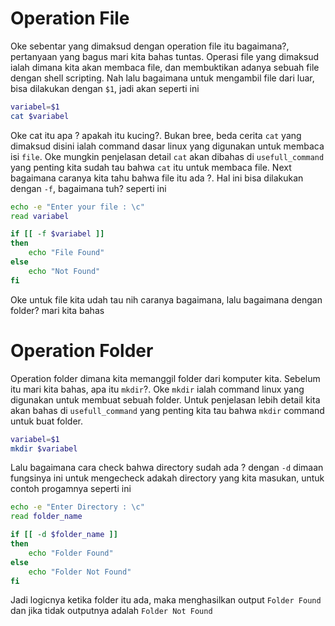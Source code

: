 # Operation File
Oke sebentar yang dimaksud dengan operation file itu bagaimana?, pertanyaan yang bagus mari kita bahas tuntas. Operasi file yang dimaksud ialah dimana kita akan membaca file, dan membuktikan adanya sebuah file dengan shell scripting. Nah lalu bagaimana untuk mengambil file dari luar, bisa dilakukan dengan `$1`, jadi akan seperti ini

```bash
variabel=$1
cat $variabel
```
Oke cat itu apa ? apakah itu kucing?. Bukan bree, beda cerita `cat` yang dimaksud disini ialah command dasar linux yang digunakan untuk membaca isi `file`. Oke mungkin penjelasan detail `cat` akan dibahas di `usefull_command` yang penting kita sudah tau bahwa `cat` itu untuk membaca file. Next bagaimana caranya kita tahu bahwa file itu ada ?. Hal ini bisa dilakukan dengan `-f`, bagaimana tuh? seperti ini

```bash
echo -e "Enter your file : \c"
read variabel

if [[ -f $variabel ]]
then
    echo "File Found"
else
    echo "Not Found"
fi
```
Oke untuk file kita udah tau nih caranya bagaimana, lalu bagaimana dengan folder? mari kita bahas

# Operation Folder
Operation folder dimana kita memanggil folder dari komputer kita. Sebelum itu mari kita bahas, apa itu `mkdir`?. Oke `mkdir` ialah command linux yang digunakan untuk membuat sebuah folder. Untuk penjelasan lebih detail kita akan bahas di `usefull_command` yang penting kita tau bahwa `mkdir` command untuk buat folder.

```bash
variabel=$1
mkdir $variabel
```

Lalu bagaimana cara check bahwa directory sudah ada ? dengan `-d` dimaan fungsinya ini untuk mengecheck adakah directory yang kita masukan, untuk contoh progamnya seperti ini

```bash
echo -e "Enter Directory : \c"
read folder_name

if [[ -d $folder_name ]]
then
    echo "Folder Found"
else
    echo "Folder Not Found"
fi
```
Jadi logicnya ketika folder itu ada, maka menghasilkan output `Folder Found` dan jika tidak outputnya adalah `Folder Not Found`

